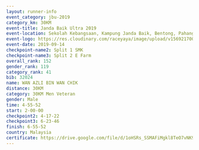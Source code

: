 ```yaml
---
layout: runner-info 
event_category: jbu-2019 
category_km: 30KM 
event-title: Janda Baik Ultra 2019
event-location: Sekolah Kebangsaan, Kampung Janda Baik, Bentong, Pahang, Malaysia 
event-logo: https://res.cloudinary.com/raceyaya/image/upload/v1569217009/logo/janda-baik_vch1pc.jpg 
event-date: 2019-09-14 
checkpoint-name2: Split 1 SMK 
checkpoint-name3: Split 2 E Farm 
overall_rank: 152
gender_rank: 119
category_rank: 41
bib: 32024
name: WAN AZLI BIN WAN CHIK
distance: 30KM
category: 30KM Men Veteran
gender: Male
time: 4-55-52
start: 2-00-00
checkpoint2: 4-17-22
checkpoint3: 6-23-46
finish: 6-55-52
country: Malaysia
certificate: https://drive.google.com/file/d/1oHSRs_SSMAFiMgkl8TeO7vNK9iGzSs-t/view?usp=sharing
---
```

